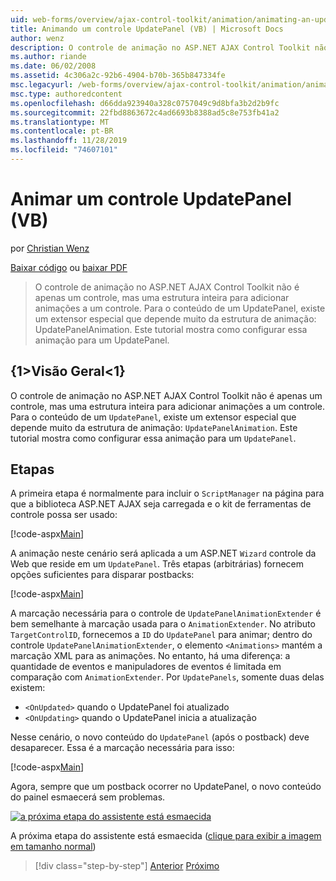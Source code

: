 ```yaml
---
uid: web-forms/overview/ajax-control-toolkit/animation/animating-an-updatepanel-control-vb
title: Animando um controle UpdatePanel (VB) | Microsoft Docs
author: wenz
description: O controle de animação no ASP.NET AJAX Control Toolkit não é apenas um controle, mas uma estrutura inteira para adicionar animações a um controle. Para o conteúdo de um...
ms.author: riande
ms.date: 06/02/2008
ms.assetid: 4c306a2c-92b6-4904-b70b-365b847334fe
msc.legacyurl: /web-forms/overview/ajax-control-toolkit/animation/animating-an-updatepanel-control-vb
msc.type: authoredcontent
ms.openlocfilehash: d66dda923940a328c0757049c9d8bfa3b2d2b9fc
ms.sourcegitcommit: 22fbd8863672c4ad6693b8388ad5c8e753fb41a2
ms.translationtype: MT
ms.contentlocale: pt-BR
ms.lasthandoff: 11/28/2019
ms.locfileid: "74607101"
---
```

# <a name="animating-an-updatepanel-control-vb"></a>Animar um controle UpdatePanel (VB)

por [Christian Wenz](https://github.com/wenz)

[Baixar código](https://download.microsoft.com/download/9/3/f/93f8daea-bebd-4821-833b-95205389c7d0/UpdatePanelAnimation1.vb.zip) ou [baixar PDF](https://download.microsoft.com/download/b/6/a/b6ae89ee-df69-4c87-9bfb-ad1eb2b23373/updatepanelanimation1VB.pdf)

> O controle de animação no ASP.NET AJAX Control Toolkit não é apenas um controle, mas uma estrutura inteira para adicionar animações a um controle. Para o conteúdo de um UpdatePanel, existe um extensor especial que depende muito da estrutura de animação: UpdatePanelAnimation. Este tutorial mostra como configurar essa animação para um UpdatePanel.

## <a name="overview"></a>{1&gt;Visão Geral&lt;1}

O controle de animação no ASP.NET AJAX Control Toolkit não é apenas um controle, mas uma estrutura inteira para adicionar animações a um controle. Para o conteúdo de um `UpdatePanel`, existe um extensor especial que depende muito da estrutura de animação: `UpdatePanelAnimation`. Este tutorial mostra como configurar essa animação para um `UpdatePanel`.

## <a name="steps"></a>Etapas

A primeira etapa é normalmente para incluir o `ScriptManager` na página para que a biblioteca ASP.NET AJAX seja carregada e o kit de ferramentas de controle possa ser usado:

[!code-aspx[Main](animating-an-updatepanel-control-vb/samples/sample1.aspx)]

A animação neste cenário será aplicada a um ASP.NET `Wizard` controle da Web que reside em um `UpdatePanel`. Três etapas (arbitrárias) fornecem opções suficientes para disparar postbacks:

[!code-aspx[Main](animating-an-updatepanel-control-vb/samples/sample2.aspx)]

A marcação necessária para o controle de `UpdatePanelAnimationExtender` é bem semelhante à marcação usada para o `AnimationExtender`. No atributo `TargetControlID`, fornecemos a `ID` do `UpdatePanel` para animar; dentro do controle `UpdatePanelAnimationExtender`, o elemento `<Animations>` mantém a marcação XML para as animações. No entanto, há uma diferença: a quantidade de eventos e manipuladores de eventos é limitada em comparação com `AnimationExtender`. Por `UpdatePanels`, somente duas delas existem:

- `<OnUpdated>` quando o UpdatePanel foi atualizado
- `<OnUpdating>` quando o UpdatePanel inicia a atualização

Nesse cenário, o novo conteúdo do `UpdatePanel` (após o postback) deve desaparecer. Essa é a marcação necessária para isso:

[!code-aspx[Main](animating-an-updatepanel-control-vb/samples/sample3.aspx)]

Agora, sempre que um postback ocorrer no UpdatePanel, o novo conteúdo do painel esmaecerá sem problemas.

[![a próxima etapa do assistente está esmaecida](animating-an-updatepanel-control-vb/_static/image2.png)](animating-an-updatepanel-control-vb/_static/image1.png)

A próxima etapa do assistente está esmaecida ([clique para exibir a imagem em tamanho normal](animating-an-updatepanel-control-vb/_static/image3.png))

> [!div class="step-by-step"]
> [Anterior](changing-an-animation-using-client-side-code-vb.md)
> [Próximo](dynamically-controlling-updatepanel-animations-vb.md)
